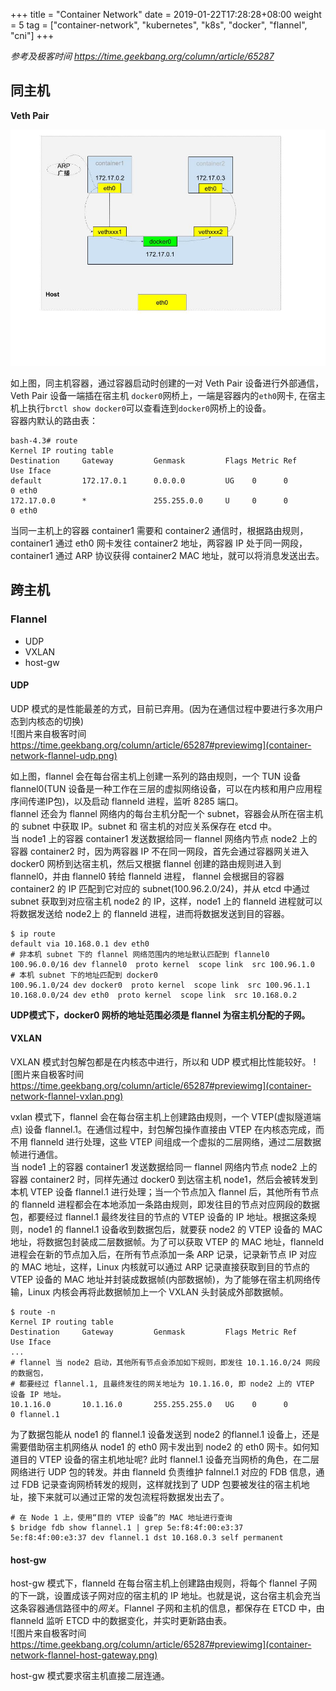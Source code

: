 +++
title = "Container Network"
date =  2019-01-22T17:28:28+08:00
weight = 5
tag = ["container-network", "kubernetes", "k8s", "docker", "flannel", "cni"]
+++

*参考及极客时间 https://time.geekbang.org/column/article/65287*    

## 同主机
**Veth Pair**

![](./container-network-1.jpg)    

如上图，同主机容器，通过容器启动时创建的一对 Veth Pair 设备进行外部通信，Veth Pair 设备一端插在宿主机 `docker0`网桥上，一端是容器内的`eth0`网卡, 在宿主机上执行`brctl show docker0`可以查看连到`docker0`网桥上的设备。    
容器内默认的路由表：    
```shell
bash-4.3# route
Kernel IP routing table
Destination     Gateway         Genmask         Flags Metric Ref    Use Iface
default         172.17.0.1      0.0.0.0         UG    0      0        0 eth0
172.17.0.0      *               255.255.0.0     U     0      0        0 eth0
```
当同一主机上的容器 container1 需要和 container2 通信时，根据路由规则，container1 通过 eth0 网卡发往 container2 地址，两容器 IP 处于同一网段，container1 通过 ARP 协议获得 container2 MAC 地址，就可以将消息发送出去。    

## 跨主机
### Flannel
- UDP    
- VXLAN    
- host-gw    

#### UDP
UDP 模式的是性能最差的方式，目前已弃用。(因为在通信过程中要进行多次用户态到内核态的切换)    
![图片来自极客时间 https://time.geekbang.org/column/article/65287#previewimg](container-network-flannel-udp.png)    

如上图，flannel 会在每台宿主机上创建一系列的路由规则，一个 TUN 设备 flannel0(TUN 设备是一种工作在三层的虚拟网络设备，可以在内核和用户应用程序间传递IP包)，以及启动 flanneld 进程，监听 8285 端口。    
flannel 还会为 flannel 网络内的每台主机分配一个 subnet，容器会从所在宿主机的 subnet 中获取 IP。subnet 和 宿主机的对应关系保存在 etcd 中。    
当 node1 上的容器 container1 发送数据给同一 flannel 网络内节点 node2 上的容器 container2 时，因为两容器 IP 不在同一网段，首先会通过容器网关进入 docker0 网桥到达宿主机，然后又根据 flannel 创建的路由规则进入到 flannel0，并由 flannel0 转给 flanneld 进程， flannel 会根据目的容器 container2 的 IP 匹配到它对应的 subnet(100.96.2.0/24)，并从 etcd 中通过 subnet 获取到对应宿主机 node2 的 IP，这样，node1 上的 flanneld 进程就可以将数据发送给 node2上 的 flanneld 进程，进而将数据发送到目的容器。    
```shell
$ ip route
default via 10.168.0.1 dev eth0
# 非本机 subnet 下的 flannel 网络范围内的地址默认匹配到 flannel0
100.96.0.0/16 dev flannel0  proto kernel  scope link  src 100.96.1.0
# 本机 subnet 下的地址匹配到 docker0
100.96.1.0/24 dev docker0  proto kernel  scope link  src 100.96.1.1
10.168.0.0/24 dev eth0  proto kernel  scope link  src 10.168.0.2
```
**UDP模式下，docker0 网桥的地址范围必须是 flannel 为宿主机分配的子网。**     

#### VXLAN
VXLAN 模式封包解包都是在内核态中进行，所以和 UDP 模式相比性能较好。
![图片来自极客时间 https://time.geekbang.org/column/article/65287#previewimg](container-network-flannel-vxlan.png)    

vxlan 模式下，flannel 会在每台宿主机上创建路由规则，一个 VTEP(虚拟隧道端点) 设备 flannel.1。在通信过程中，封包解包操作直接由 VTEP 在内核态完成，而不用 flanneld 进行处理，这些 VTEP 间组成一个虚拟的二层网络，通过二层数据帧进行通信。    
当 node1 上的容器 container1 发送数据给同一 flannel 网络内节点 node2 上的容器 container2 时，同样先通过 docker0 到达宿主机 node1，然后会被转发到本机 VTEP 设备 flannel.1 进行处理；当一个节点加入 flannel 后，其他所有节点的 flanneld 进程都会在本地添加一条路由规则，即发往目的节点对应网段的数据包，都要经过 flannel.1 最终发往目的节点的 VTEP 设备的 IP 地址。根据这条规则，node1 的 flannel.1 设备收到数据包后，就要获 node2 的 VTEP 设备的 MAC 地址，将数据包封装成二层数据帧。为了可以获取 VTEP 的 MAC 地址，flanneld 进程会在新的节点加入后，在所有节点添加一条 ARP 记录，记录新节点 IP 对应的 MAC 地址，这样，Linux 内核就可以通过 ARP 记录直接获取到目的节点的 VTEP 设备的 MAC 地址并封装成数据帧(内部数据帧)，为了能够在宿主机网络传输，Linux 内核会再将此数据帧加上一个 VXLAN 头封装成外部数据帧。    
```shell
$ route -n
Kernel IP routing table
Destination     Gateway         Genmask         Flags Metric Ref    Use Iface
...
# flannel 当 node2 启动，其他所有节点会添加如下规则，即发往 10.1.16.0/24 网段的数据包，
# 都要经过 flannel.1, 且最终发往的网关地址为 10.1.16.0, 即 node2 上的 VTEP 设备 IP 地址。
10.1.16.0       10.1.16.0       255.255.255.0   UG    0      0        0 flannel.1
```

为了数据包能从 node1 的 flannel.1 设备发送到 node2 的flannel.1 设备上，还是需要借助宿主机网络从 node1 的 eth0 网卡发出到 node2 的 eth0 网卡。如何知道目的 VTEP 设备的宿主机地址呢? 此时 flannel.1 设备充当网桥的角色，在二层网络进行 UDP 包的转发。并由 flanneld 负责维护 falnnel.1 对应的 FDB 信息，通过 FDB 记录查询网桥转发的规则，这样就找到了 UDP 包要被发往的宿主机地址，接下来就可以通过正常的发包流程将数据发出去了。    
```shell
# 在 Node 1 上，使用“目的 VTEP 设备”的 MAC 地址进行查询
$ bridge fdb show flannel.1 | grep 5e:f8:4f:00:e3:37
5e:f8:4f:00:e3:37 dev flannel.1 dst 10.168.0.3 self permanent
```

#### host-gw
host-gw 模式下，flanneld 在每台宿主机上创建路由规则，将每个 flannel 子网的下一跳，设置成该子网对应的宿主机的 IP 地址。也就是说，这台宿主机会充当这条容器通信路径中的*网关*。Flannel 子网和主机的信息，都保存在 ETCD 中，由 flanneld 监听 ETCD 中的数据变化，并实时更新路由表。    
![图片来自极客时间 https://time.geekbang.org/column/article/65287#previewimg](container-network-flannel-host-gateway.png)    

 host-gw 模式要求宿主机直接二层连通。    
 
